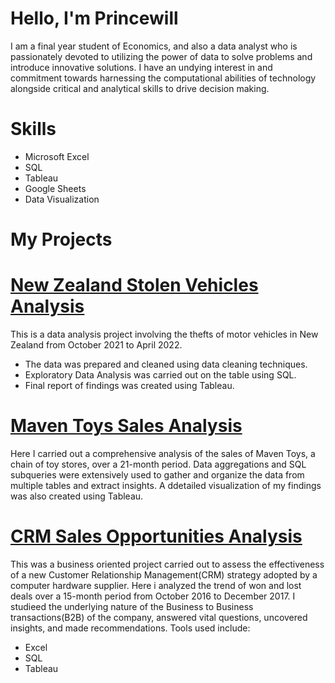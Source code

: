 # Hello, I'm Princewill
I am a final year student of Economics, and also a data analyst who is passionately devoted to utilizing the power of data to solve problems and introduce innovative solutions. I have an undying interest in and commitment towards harnessing the computational abilities of technology alongside critical and analytical skills to drive decision making.

# Skills
- Microsoft Excel
- SQL
- Tableau
- Google Sheets
- Data Visualization
  
# My Projects
# [New Zealand Stolen Vehicles Analysis](https://github.com/Princewill-99/New-Zealand-motor-thefts)
This is a data analysis project involving the thefts of motor vehicles in New Zealand from October 2021 to April 2022. 

- The data was prepared and cleaned using data cleaning techniques.
- Exploratory Data Analysis was carried out on the table using SQL.
- Final report of findings was created using Tableau.

# [Maven Toys Sales Analysis](https://github.com/Princewill-99/Maven-Toys-Analysis/tree/main)
Here I carried out a comprehensive analysis of the sales of Maven Toys, a chain of toy stores, over a 21-month period. Data aggregations and SQL subqueries were extensively used to gather and organize the data from multiple tables and extract insights. A ddetailed visualization of my findings was also created using Tableau.

# [CRM Sales Opportunities Analysis](https://github.com/Princewill-99/CRM-Sales-Opportunities/tree/main)
This was a business oriented project carried out to assess the effectiveness of a new Customer Relationship Management(CRM) strategy adopted by a computer hardware supplier. Here i analyzed the trend of won and lost deals over a 15-month period from October 2016 to December 2017. I studieed the underlying nature of the Business to Business transactions(B2B) of the company, answered vital questions, uncovered insights, and made recommendations. Tools used include:
- Excel
- SQL
- Tableau
